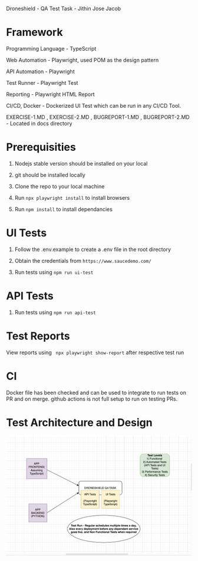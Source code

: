 Droneshield - QA Test Task - Jithin Jose Jacob

# Framework

Programming Language - TypeScript

Web Automation - Playwright, used POM as the design pattern

API Automation - Playwright

Test Runner - Playwright Test

Reporting - Playwright HTML Report

CI/CD, Docker - Dockerized UI Test which can be run in any CI/CD Tool.

EXERCISE-1.MD , EXERCISE-2.MD , BUGREPORT-1.MD , BUGREPORT-2.MD - Located in docs directory

# Prerequisities

1) Nodejs stable version should be installed on your local

2) git should be installed locally

3) Clone the repo to your local machine

4) Run ```npx playwright install``` to install browsers

5) Run ```npm install``` to install dependancies

# UI Tests

1) Follow the .env.example to create a .env file in the root directory

2) Obtain the credentials from ```https://www.saucedemo.com/```

3) Run tests using ```npm run ui-test```

# API Tests

1) Run tests using ```npm run api-test```

# Test Reports

View reports using ``` npx playwright show-report``` after respective test run

# CI
Docker file has been checked and can be used to integrate to run tests on PR and on merge. github actions is not full setup to run on testing PRs.

# Test Architecture and Design

![Alt text](docs/TestArch.png)